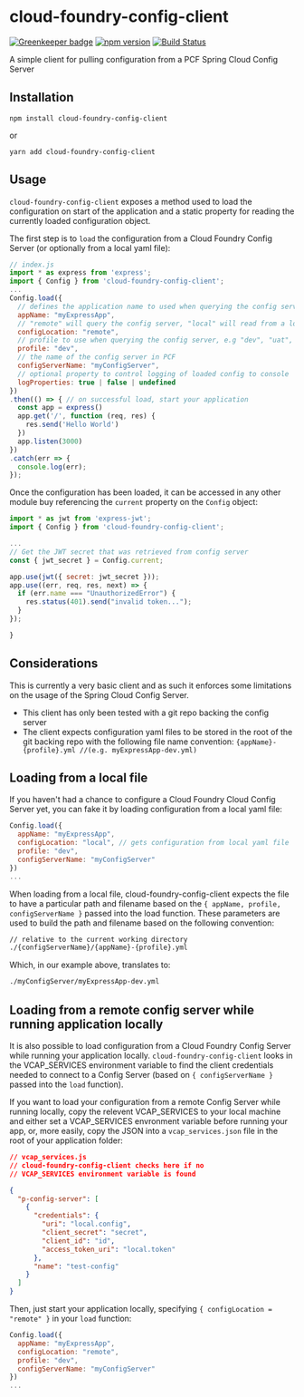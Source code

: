 # cloud-foundry-config-client

[![Greenkeeper badge](https://badges.greenkeeper.io/adamkl/cloud-foundry-config-client.svg)](https://greenkeeper.io/)
[![npm version](https://badge.fury.io/js/cloud-foundry-config-client.svg)](https://badge.fury.io/js/cloud-foundry-config-client)
[![Build Status](https://travis-ci.org/adamkl/cloud-foundry-config-client.svg?branch=master)](https://travis-ci.org/adamkl/cloud-foundry-config-client)

A simple client for pulling configuration from a PCF Spring Cloud Config Server

## Installation

```
npm install cloud-foundry-config-client
```

or

```
yarn add cloud-foundry-config-client
```

## Usage

`cloud-foundry-config-client` exposes a method used to load the configuration on start of the application and a static property for reading the currently loaded configuration object.

The first step is to `load` the configuration from a Cloud Foundry Config Server (or optionally from a local yaml file):

```javascript
// index.js
import * as express from 'express';
import { Config } from 'cloud-foundry-config-client';
...
Config.load({
  // defines the application name to used when querying the config server
  appName: "myExpressApp",
  // "remote" will query the config server, "local" will read from a local yaml file
  configLocation: "remote",
  // profile to use when querying the config server, e.g "dev", "uat", "prod"
  profile: "dev",
  // the name of the config server in PCF
  configServerName: "myConfigServer",
  // optional property to control logging of loaded config to console
  logProperties: true | false | undefined
})
.then(() => { // on successful load, start your application
  const app = express()
  app.get('/', function (req, res) {
    res.send('Hello World')
  })
  app.listen(3000)
})
.catch(err => {
  console.log(err);
});
```

Once the configuration has been loaded, it can be accessed in any other module buy referencing the `current` property on the `Config` object:

```javascript
import * as jwt from 'express-jwt';
import { Config } from 'cloud-foundry-config-client';

...
// Get the JWT secret that was retrieved from config server
const { jwt_secret } = Config.current;

app.use(jwt({ secret: jwt_secret }));
app.use((err, req, res, next) => {
  if (err.name === "UnauthorizedError") {
    res.status(401).send("invalid token...");
  }
});

}
```

## Considerations

This is currently a very basic client and as such it enforces some limitations on the usage of the Spring Cloud Config Server.

- This client has only been tested with a git repo backing the config server
- The client expects configuration yaml files to be stored in the root of the git backing repo with the following file name convention: `{appName}-{profile}.yml //(e.g. myExpressApp-dev.yml)`

## Loading from a local file

If you haven't had a chance to configure a Cloud Foundry Cloud Config Server yet, you can fake it by loading configuration from a local yaml file:

```javascript
Config.load({
  appName: "myExpressApp",
  configLocation: "local", // gets configuration from local yaml file
  profile: "dev",
  configServerName: "myConfigServer"
})
...
```

When loading from a local file, cloud-foundry-config-client expects the file to have a particular path and filename based on the `{ appName, profile, configServerName }` passed into the load function. These parameters are used to build the path and filename based on the following convention:

```bash
// relative to the current working directory
./{configServerName}/{appName}-{profile}.yml
```

Which, in our example above, translates to:

```bash
./myConfigServer/myExpressApp-dev.yml
```

## Loading from a remote config server while running application locally

It is also possible to load configuration from a Cloud Foundry Config Server while running your application locally. `cloud-foundry-config-client` looks in the VCAP_SERVICES environment variable to find the client credentials needed to connect to a Config Server (based on `{ configServerName }` passed into the `load` function).

If you want to load your configuration from a remote Config Server while running locally, copy the relevent VCAP_SERVICES to your local machine and either set a VCAP_SERVICES envronment variable before running your app, or, more easily, copy the JSON into a `vcap_services.json` file in the root of your application folder:

```json
// vcap_services.js
// cloud-foundry-config-client checks here if no
// VCAP_SERVICES environment variable is found

{
  "p-config-server": [
    {
      "credentials": {
        "uri": "local.config",
        "client_secret": "secret",
        "client_id": "id",
        "access_token_uri": "local.token"
      },
      "name": "test-config"
    }
  ]
}
```

Then, just start your application locally, specifying `{ configLocation = "remote" }` in your `load` function:

```javascript
Config.load({
  appName: "myExpressApp",
  configLocation: "remote",
  profile: "dev",
  configServerName: "myConfigServer"
})
...
```
